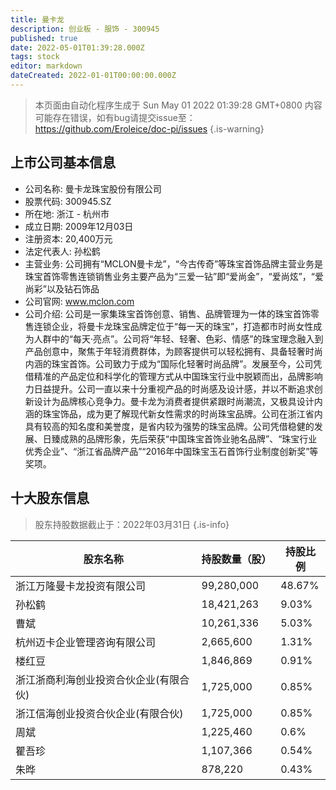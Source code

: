 ```yaml
---
title: 曼卡龙
description: 创业板 - 服饰 - 300945
published: true
date: 2022-05-01T01:39:28.000Z
tags: stock
editor: markdown
dateCreated: 2022-01-01T00:00:00.000Z
---
```


> 本页面由自动化程序生成于 Sun May 01 2022 01:39:28 GMT+0800
> 内容可能存在错误，如有bug请提交issue至：https://github.com/Eroleice/doc-pi/issues
{.is-warning}

## 上市公司基本信息
- 公司名称: 曼卡龙珠宝股份有限公司
- 股票代码: 300945.SZ
- 所在地: 浙江 - 杭州市
- 成立日期: 2009年12月03日
- 注册资本: 20,400万元
- 法定代表人: 孙松鹤
- 主营业务: 公司拥有“MCLON曼卡龙”，“今古传奇”等珠宝首饰品牌主营业务是珠宝首饰零售连锁销售业务主要产品为“三爱一钻”即“爱尚金”，“爱尚炫”，“爱尚彩”以及钻石饰品
- 公司官网: www.mclon.com
- 公司介绍: 公司是一家集珠宝首饰创意、销售、品牌管理为一体的珠宝首饰零售连锁企业，将曼卡龙珠宝品牌定位于“每一天的珠宝”，打造都市时尚女性成为人群中的“每天·亮点”。公司将“年轻、轻奢、色彩、情感”的珠宝理念融入到产品创意中，聚焦于年轻消费群体，为顾客提供可以轻松拥有、具备轻奢时尚内涵的珠宝首饰。公司致力于成为“国际化轻奢时尚品牌”。发展至今，公司凭借精准的产品定位和科学化的管理方式从中国珠宝行业中脱颖而出，品牌影响力日益提升。公司一直以来十分重视产品的时尚感及设计感，并以不断追求创新设计为品牌核心竞争力。曼卡龙为消费者提供紧跟时尚潮流，又极具设计内涵的珠宝饰品，成为更了解现代新女性需求的时尚珠宝品牌。公司在浙江省内具有较高的知名度和美誉度，是省内较为强势的珠宝品牌。公司凭借稳健的发展、日臻成熟的品牌形象，先后荣获“中国珠宝首饰业驰名品牌”、“珠宝行业优秀企业”、“浙江省品牌产品”“2016年中国珠宝玉石首饰行业制度创新奖”等奖项。


## 十大股东信息
> 股东持股数据截止于：2022年03月31日
{.is-info}

| 股东名称 | 持股数量（股） | 持股比例 |
| --- | --- | --- |
| 浙江万隆曼卡龙投资有限公司 | 99,280,000 | 48.67% |
| 孙松鹤 | 18,421,263 | 9.03% |
| 曹斌 | 10,261,336 | 5.03% |
| 杭州迈卡企业管理咨询有限公司 | 2,665,600 | 1.31% |
| 楼红豆 | 1,846,869 | 0.91% |
| 浙江浙商利海创业投资合伙企业(有限合伙) | 1,725,000 | 0.85% |
| 浙江信海创业投资合伙企业(有限合伙) | 1,725,000 | 0.85% |
| 周斌 | 1,225,460 | 0.6% |
| 瞿吾珍 | 1,107,366 | 0.54% |
| 朱晔 | 878,220 | 0.43% |





